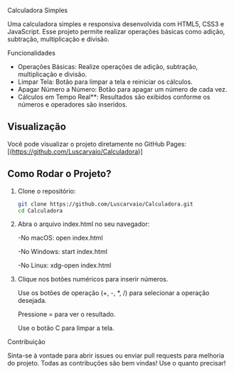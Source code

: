 Calculadora Simples

Uma calculadora simples e responsiva desenvolvida com HTML5, CSS3 e JavaScript. Esse projeto permite realizar operações básicas como adição, subtração, multiplicação e divisão.

Funcionalidades

- Operações Básicas: Realize operações de adição, subtração, multiplicação e divisão.
- Limpar Tela: Botão para limpar a tela e reiniciar os cálculos.
- Apagar Número a Número: Botão para apagar um número de cada vez.
- Cálculos em Tempo Real**: Resultados são exibidos conforme os números e operadores são inseridos.

## Visualização

Você pode visualizar o projeto diretamente no GitHub Pages: [(https://github.com/Luscarvaio/Calculadora)]

## Como Rodar o Projeto?

1. Clone o repositório:

   ```bash
   git clone https://github.com/Luscarvaio/Calculadora.git
   cd Calculadora

2. Abra o arquivo index.html no seu navegador:

   -No macOS:
      open index.html  
     
   -No Windows:
      start index.html 
   
   -No Linux:
      xdg-open index.html 
  

3. Clique nos botões numéricos para inserir números.

   Use os botões de operação (+, -, *, /) para selecionar a operação desejada.
   
   Pressione = para ver o resultado.
   
   Use o botão C para limpar a tela.

Contribuição

   Sinta-se à vontade para abrir issues ou enviar pull requests para melhoria do projeto. Todas as contribuções são bem vindas!
   Use o quanto precisar!





